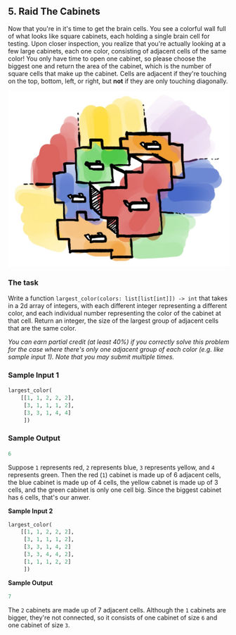 ## 5. Raid The Cabinets

Now that you're in it's time to get the brain cells. You see a colorful wall full of what looks like square cabinets,
each holding
a single brain cell for testing. Upon closer inspection, you realize that you're actually looking at a few large
cabinets,
each one color, consisting of adjacent cells of the same color! You only have time to open one cabinet, so please choose
the biggest one and return the area of the cabinet, which is the number of square cells that make up the cabinet.
Cells are adjacent if they're touching on the top, bottom, left, or right, but **not** if they are only touching
diagonally.

![problem 5 example](problem5-example.jpeg)

### The task

Write a function `largest_color(colors: list[list[int]]) -> int` that takes in a 2d array of integers, with each
different
integer representing a different color, and each individual number representing the color of the cabinet at that cell.
Return an integer, the size of the largest group of adjacent cells that are the same color.

_You can earn partial credit (at least 40%) if you correctly solve this problem for the case where there's
only one adjacent group of each color (e.g. like sample input 1). Note that you may submit multiple times._

### Sample Input 1

```python
largest_color(
    [[1, 1, 2, 2, 2],
     [3, 1, 1, 1, 2],
     [3, 3, 1, 4, 4]
     ])
```

### Sample Output

```python
6
``` 

Suppose `1` represents red, `2` represents blue, `3` represents yellow, and `4` represents green.
Then the red (`1`) cabinet is made up of 6 adjacent cells, the blue cabinet is made up of 4 cells, the yellow cabnet
is made up of 3 cells, and the green cabinet is only one cell big. Since the biggest cabinet has `6` cells, that's our anwer.

**Sample Input 2**

```python
largest_color(
    [[1, 1, 2, 2, 2],
     [3, 1, 1, 1, 2],
     [3, 3, 1, 4, 2]
     [3, 3, 4, 4, 2],
     [1, 1, 1, 2, 2]
     ])
```

**Sample Output**

```python
7
``` 

The `2` cabinets are made up of 7 adjacent cells. Although the `1` cabinets are bigger, they're not connected, so
it consists of one cabinet of size `6` and one cabinet of size `3`.
